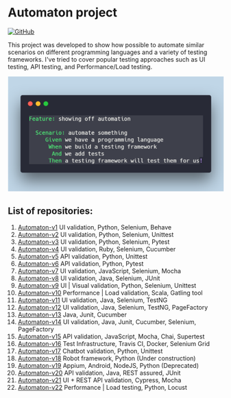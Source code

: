 # Automaton project

[![GitHub](https://img.shields.io/github/license/mashape/apistatus.svg)](https://github.com/BurhanH/automaton/blob/master/LICENSE)


This project was developed to show how possible to automate similar scenarios on different programming languages and a variety of testing frameworks.
I've tried to cover popular testing approaches such as UI testing, API testing, and Performance/Load testing.

![alt text](automaton.png "Automaton") <br>

## List of repositories:

1) [Automaton-v1](https://github.com/BurhanH/automaton-v1 "Automaton-v1 project") UI validation, Python, Selenium, Behave <br>
2) [Automaton-v2](https://github.com/BurhanH/automaton-v2 "Automaton-v2 project") UI validation, Python, Selenium, Unittest <br>
3) [Automaton-v3](https://github.com/BurhanH/automaton-v3 "Automaton-v3 project") UI validation, Python, Selenium, Pytest <br>
4) [Automaton-v4](https://github.com/BurhanH/automaton-v4 "Automaton-v4 project") UI validation, Ruby, Selenium, Cucumber <br>
5) [Automaton-v5](https://github.com/BurhanH/automaton-v5 "Automaton-v5 project") API validation, Python, Unittest <br>
6) [Automaton-v6](https://github.com/BurhanH/automaton-v6 "Automaton-v6 project") API validation, Python, Pytest <br>
7) [Automaton-v7](https://github.com/BurhanH/automaton-v7 "Automaton-v7 project") UI validation, JavaScript, Selenium, Mocha <br>
8) [Automaton-v8](https://github.com/BurhanH/automaton-v8 "Automaton-v8 project") UI validation, Java, Selenium, JUnit <br>
9) [Automaton-v9](https://github.com/BurhanH/automaton-v9 "Automaton-v9 project") UI | Visual validation, Python, Selenium, Unittest <br>
10) [Automaton-v10](https://github.com/BurhanH/automaton-v10 "Automaton-v10 project") Performance | Load validation, Scala, Gatling tool <br>
11) [Automaton-v11](https://github.com/BurhanH/automaton-v11 "Automaton-v11 project") UI validation, Java, Selenium, TestNG <br>
12) [Automaton-v12](https://github.com/BurhanH/automaton-v12 "Automaton-v12 project") UI validation, Java, Selenium, TestNG, PageFactory <br>
13) [Automaton-v13](https://github.com/BurhanH/automaton-v13 "Automaton-v13 project") Java, Junit, Cucumber <br>
14) [Automaton-v14](https://github.com/BurhanH/automaton-v14 "Automaton-v14 project") UI validation, Java, Junit, Cucumber, Selenium, PageFactory <br>
15) [Automaton-v15](https://github.com/BurhanH/automaton-v15 "Automaton-v15 project") API validation, JavaScript, Mocha, Chai, Supertest <br>
16) [Automaton-v16](https://github.com/BurhanH/automaton-v16 "Automaton-v16 project") Test Infrastructure, Travis CI, Docker, Selenium Grid <br>
17) [Automaton-v17](https://github.com/BurhanH/automaton-v17 "Automaton-v17 project") Chatbot validation, Python, Unittest <br>
18) [Automaton-v18](https://github.com/BurhanH/automaton-v18 "Automaton-v18 project") Robot framework, Python (Under construction) <br>  
19) [Automaton-v19](https://github.com/BurhanH/automaton-v19 "Automaton-v19 project") Appium, Android, NodeJS, Python (Deprecated) <br>
20) [Automaton-v20](https://github.com/BurhanH/Automaton-v20 "Automaton-v20 project") API validation, Java, REST assured, JUnit <br>
21) [Automaton-v21](https://github.com/BurhanH/Automaton-v21 "Automaton-v21 project") UI + REST API validation, Cypress, Mocha <br>
22) [Automaton-v22](https://github.com/BurhanH/Automaton-v22 "Automaton-v22 project") Performance | Load testing, Python, Locust <br>
